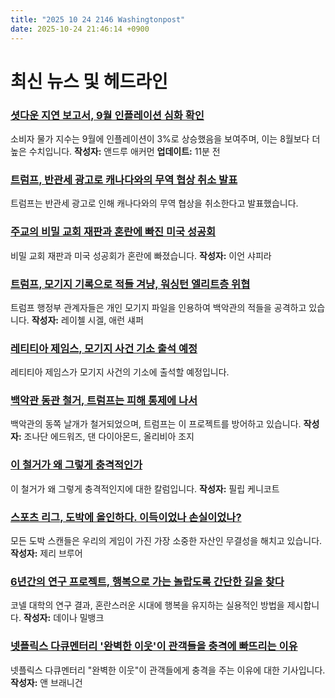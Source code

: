 ```yaml
---
title: "2025 10 24 2146 Washingtonpost"
date: 2025-10-24 21:46:14 +0900
---
```


# 최신 뉴스 및 헤드라인

### [셧다운 지연 보고서, 9월 인플레이션 심화 확인](https://www.washingtonpost.com/business/2025/10/24/delayed-inflation-report-tariffs/)
소비자 물가 지수는 9월에 인플레이션이 3%로 상승했음을 보여주며, 이는 8월보다 더 높은 수치입니다. **작성자:** 앤드루 애커먼 **업데이트:** 11분 전

### [트럼프, 반관세 광고로 캐나다와의 무역 협상 취소 발표](https://www.washingtonpost.com/world/2025/10/24/trump-cancel-canada-trade-negotiations-reagan/)
트럼프는 반관세 광고로 인해 캐나다와의 무역 협상을 취소한다고 발표했습니다.

### [주교의 비밀 교회 재판과 혼란에 빠진 미국 성공회](https://www.washingtonpost.com/investigations/2025/10/24/anglican-church-bishop-allegations/)
비밀 교회 재판과 미국 성공회가 혼란에 빠졌습니다. **작성자:** 이언 샤피라

### [트럼프, 모기지 기록으로 적들 겨냥, 워싱턴 엘리트층 위협](https://www.washingtonpost.com/business/2025/10/24/washington-politicians-mortgage-scrutiny-trump/)
트럼프 행정부 관계자들은 개인 모기지 파일을 인용하여 백악관의 적들을 공격하고 있습니다. **작성자:** 레이첼 시겔, 애런 섀퍼

### [레티티아 제임스, 모기지 사건 기소 출석 예정](https://www.washingtonpost.com/national-security/2025/10/24/letitia-james-trump-prosecution-plea/)
레티티아 제임스가 모기지 사건의 기소에 출석할 예정입니다.

### [백악관 동관 철거, 트럼프는 피해 통제에 나서](https://www.washingtonpost.com/politics/2025/10/23/trump-ballroom-white-house-east-wing/)
백악관의 동쪽 날개가 철거되었으며, 트럼프는 이 프로젝트를 방어하고 있습니다. **작성자:** 조나단 에드워즈, 댄 다이아몬드, 올리비아 조지

### [이 철거가 왜 그렇게 충격적인가](https://www.washingtonpost.com/entertainment/2025/10/23/white-house-east-wing-demolition-trump-architecture/)
이 철거가 왜 그렇게 충격적인지에 대한 칼럼입니다. **작성자:** 필립 케니코트

### [스포츠 리그, 도박에 올인하다. 이득이었나 손실이었나?](https://www.washingtonpost.com/sports/2025/10/23/nba-gambling-scandal-competitive-integrity/)
모든 도박 스캔들은 우리의 게임이 가진 가장 소중한 자산인 무결성을 해치고 있습니다. **작성자:** 제리 브루어

### [6년간의 연구 프로젝트, 행복으로 가는 놀랍도록 간단한 길을 찾다](https://www.washingtonpost.com/climate-environment/2025/10/24/happiness-purpose-community-contribution/)
코넬 대학의 연구 결과, 혼란스러운 시대에 행복을 유지하는 실용적인 방법을 제시합니다. **작성자:** 데이나 밀뱅크

### [넷플릭스 다큐멘터리 '완벽한 이웃'이 관객들을 충격에 빠뜨리는 이유](https://www.washingtonpost.com/entertainment/tv/2025/10/24/perfect-neighbor-netlix-documentary/)
넷플릭스 다큐멘터리 "완벽한 이웃"이 관객들에게 충격을 주는 이유에 대한 기사입니다. **작성자:** 앤 브래니건